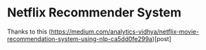 # Netflix Recommender System
Thanks to this (https://medium.com/analytics-vidhya/netflix-movie-recommendation-system-using-nlp-ca5dd0fe299a)[post]
